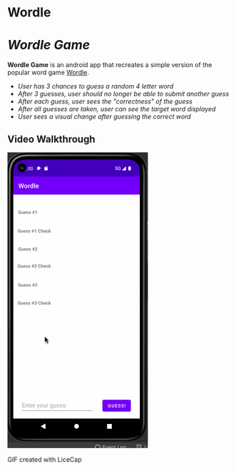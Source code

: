 # Wordle
# *Wordle Game*

**Wordle Game** is an android app that recreates a simple version of the popular word game [Wordle](https://www.nytimes.com/games/wordle/index.html). 

- *User has 3 chances to guess a random 4 letter word*
- *After 3 guesses, user should no longer be able to submit another guess*
- *After each guess, user sees the "correctness" of the guess*
- *After all guesses are taken, user can see the target word displayed* 
- *User sees a visual change after guessing the correct word*


## Video Walkthrough

<img src='walkthrough.gif' title='Video Walkthrough' width='' alt='Video Walkthrough' />

<!-- Replace this with whatever GIF tool you used! -->
GIF created with LiceCap  
